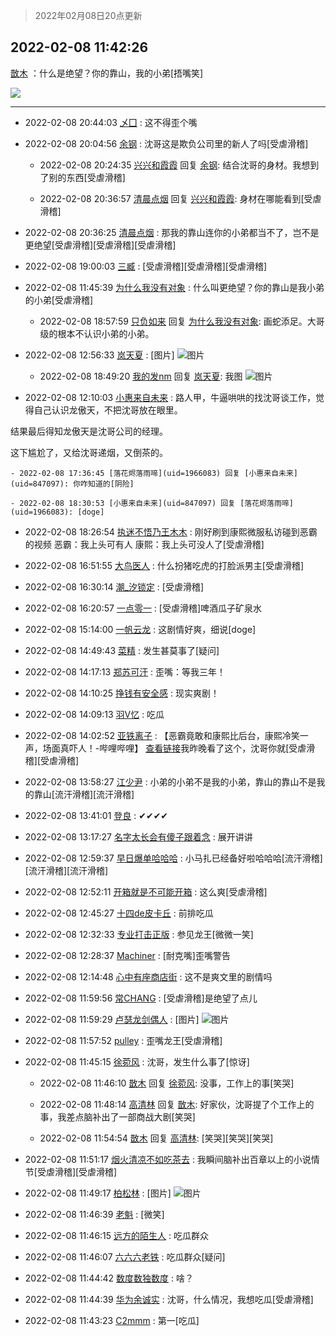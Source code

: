 > 2022年02月08日20点更新
<link rel="stylesheet" href="https://cdn.jsdelivr.net/gh/taotie6/sampleJSON@main/css/photo_show.css">
<meta name="referrer" content="no-referrer" />


 ## 2022-02-08 11:42:26 

 [㪚木](https://www.coolapk.com/feed/33386472?shareKey=NDdmNjMxZTY2N2YzNjIwMWVhYmY~) ：什么是绝望？你的靠山，我的小弟[捂嘴笑] 

<div class="album">
<img class="img-item" src="https://image.coolapk.com/feed/2019/0507/23/1081091_4586_1095@230x167.gif" />
</div>

 ------- 

- 2022-02-08 20:44:03 [乄囗](uid=759206) : 这不得歪个嘴 

- 2022-02-08 20:04:56 [余钢](uid=1459805) : 沈哥这是欺负公司里的新人了吗[受虐滑稽] 

    - 2022-02-08 20:24:35 [兴兴和霞霞](uid=2029334) 回复 [余钢](uid=1459805): 结合沈哥的身材。我想到了别的东西[受虐滑稽] 

    - 2022-02-08 20:36:57 [清晨点烟](uid=3460870) 回复 [兴兴和霞霞](uid=2029334): 身材在哪能看到[受虐滑稽] 

- 2022-02-08 20:36:25 [清晨点烟](uid=3460870) : 那我的靠山连你的小弟都当不了，岂不是更绝望[受虐滑稽][受虐滑稽][受虐滑稽] 

- 2022-02-08 19:00:03 [三臧](uid=1176937) : [受虐滑稽][受虐滑稽][受虐滑稽] 

- 2022-02-08 11:45:39 [为什么我没有对象](uid=2236988) : 什么叫更绝望？你的靠山是我小弟的小弟[受虐滑稽] 

    - 2022-02-08 18:57:59 [只负如来](uid=1057736) 回复 [为什么我没有对象](uid=2236988): 画蛇添足。大哥级的根本不认识小弟的小弟。 

- 2022-02-08 12:56:33 [岚天夏](uid=1974131) : [图片] ![图片](https://image.coolapk.com/feed/2022/0208/12/1974131_91d7053f_6192_3517_102@640x643.png)

    - 2022-02-08 18:49:20 [我的发nm](uid=3933015) 回复 [岚天夏](uid=1974131): 我图 ![图片](https://image.coolapk.com/feed/2022/0208/18/3933015_2249f360_7359_7756_795@600x511.jpeg)

- 2022-02-08 12:10:03 [小惠来自未来](uid=847097) : 路人甲，牛逼哄哄的找沈哥谈工作，觉得自己认识龙傲天，不把沈哥放在眼里。

结果最后得知龙傲天是沈哥公司的经理。

这下尴尬了，又给沈哥递烟，又倒茶的。 

    - 2022-02-08 17:36:45 [落花烬落雨啼](uid=1966083) 回复 [小惠来自未来](uid=847097): 你咋知道的[阴险] 

    - 2022-02-08 18:30:53 [小惠来自未来](uid=847097) 回复 [落花烬落雨啼](uid=1966083): [doge] 

- 2022-02-08 18:26:54 [执迷不悟乃王木木](uid=2085738) : 刚好刷到康熙微服私访碰到恶霸的视频
恶霸：我上头可有人
康熙：我上头可没人了​[受虐滑稽] 

- 2022-02-08 16:51:55 [大鸟医人](uid=1511304) : 什么扮猪吃虎的打脸派男主[受虐滑稽] 

- 2022-02-08 16:30:14 [潮_汐锁定](uid=7137804) : [受虐滑稽] 

- 2022-02-08 16:20:57 [一点零一](uid=18092067) : [受虐滑稽]啤酒瓜子矿泉水 

- 2022-02-08 15:14:00 [一帆云龙](uid=659185) : 这剧情好爽，细说[doge] 

- 2022-02-08 14:49:43 [菜精](uid=2075001) : 发生甚莫事了[疑问] 

- 2022-02-08 14:17:13 [郑苏可汗](uid=678781) : 歪嘴：等我三年！ 

- 2022-02-08 14:10:25 [挣钱有安全感](uid=1355663) : 现实爽剧！ 

- 2022-02-08 14:09:13 [羽V忆](uid=1291531) : 吃瓜 

- 2022-02-08 14:02:52 [亚铁离子](uid=2220712) : 【恶霸竟敢和康熙比后台，康熙冷笑一声，场面真吓人！-哔哩哔哩】 <a class="feed-link-url" href="https://b23.tv/7Yc48Sr" title="https://b23.tv/7Yc48Sr" target="_blank" rel="nofollow">查看链接</a>我昨晚看了这个，沈哥你就[受虐滑稽][受虐滑稽] 

- 2022-02-08 13:58:27 [江少尹](uid=3524927) : 小弟的小弟不是我的小弟，靠山的靠山不是我的靠山[流汗滑稽][流汗滑稽] 

- 2022-02-08 13:41:01 [登良](uid=3292598) : ✔✔✔✔ 

- 2022-02-08 13:17:27 [名字太长会有傻子跟着念](uid=811576) : 展开讲讲 

- 2022-02-08 12:59:37 [早日爆单哈哈哈](uid=2188936) : 小马扎已经备好啦哈哈哈[流汗滑稽][流汗滑稽][流汗滑稽] 

- 2022-02-08 12:52:11 [开箱就是不可能开箱](uid=1767328) : 这么爽[受虐滑稽] 

- 2022-02-08 12:45:27 [十四de皮卡丘](uid=171765) : 前排吃瓜 

- 2022-02-08 12:32:33 [专业打击正版](uid=6543891) : 参见龙王[微微一笑] 

- 2022-02-08 12:28:37 [Machiner](uid=3114536) : [耐克嘴]歪嘴警告 

- 2022-02-08 12:14:48 [心中有座商店街](uid=1636078) : 这不是爽文里的剧情吗 

- 2022-02-08 11:59:56 [常CHANG](uid=2190258) : [受虐滑稽]是绝望了点儿 

- 2022-02-08 11:59:29 [卢瑟龙剑偶人](uid=1258650) : [图片] ![图片](https://image.coolapk.com/feed/2022/0208/11/1258650_a7cb4831_2768_608_351@2048x1798.jpeg)

- 2022-02-08 11:57:52 [pulley](uid=391132) : 歪嘴龙王[受虐滑稽] 

- 2022-02-08 11:45:15 [徐菀风](uid=4535342) : 沈哥，发生什么事了[惊讶] 

    - 2022-02-08 11:46:10 [㪚木](uid=1081091) 回复 [徐菀风](uid=4535342): 没事，工作上的事[笑哭] 

    - 2022-02-08 11:48:14 [高清林](uid=8114305) 回复 [㪚木](uid=1081091): 好家伙，沈哥提了个工作上的事，我差点脑补出了一部商战大剧[笑哭] 

    - 2022-02-08 11:54:54 [㪚木](uid=1081091) 回复 [高清林](uid=8114305): [笑哭][笑哭][笑哭] 

- 2022-02-08 11:51:17 [烟火清凉不如吃茶去](uid=4279524) : 我瞬间脑补出百章以上的小说情节[受虐滑稽][受虐滑稽] 

- 2022-02-08 11:49:17 [柏松林](uid=782365) : [图片] ![图片](https://image.coolapk.com/feed/2022/0208/11/782365_64c7d121_2156_687_556@160x121.jpeg)

- 2022-02-08 11:46:39 [老魁](uid=1703096) : [微笑] 

- 2022-02-08 11:46:15 [远方的陌生人](uid=1887972) : 吃瓜群众 

- 2022-02-08 11:46:07 [六六六老铁](uid=1165265) : 吃瓜群众[疑问] 

- 2022-02-08 11:44:42 [数度数独数度](uid=1649918) : 啥？ 

- 2022-02-08 11:44:39 [华为余诚实](uid=1792952) : 沈哥，什么情况，我想吃瓜[受虐滑稽] 

- 2022-02-08 11:43:23 [C2mmm](uid=2697120) : 第一[吃瓜] 

